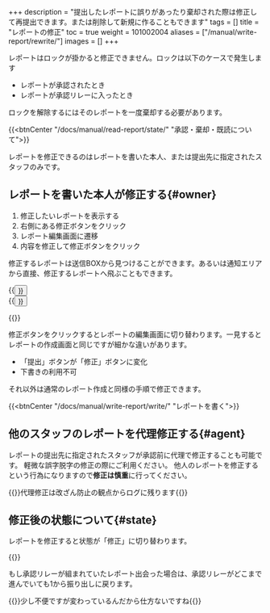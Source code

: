 +++
description = "提出したレポートに誤りがあったり棄却された際は修正して再提出できます。または削除して新規に作ることもできます"
tags = []
title = "レポートの修正"
toc = true
weight = 101002004
aliases = ["/manual/write-report/rewrite/"]
images = []
+++

レポートはロックが掛かると修正できません。ロックは以下のケースで発生します

- レポートが承認されたとき
- レポートが承認リレーに入ったとき

ロックを解除するにはそのレポートを一度棄却する必要があります。

{{<btnCenter "/docs/manual/read-report/state/" "承認・棄却・既読について">}}

レポートを修正できるのはレポートを書いた本人、または提出先に指定されたスタッフのみです。

## レポートを書いた本人が修正する{#owner}

1. 修正したいレポートを表示する
1. 右側にある修正ボタンをクリック
1. レポート編集画面に遷移
1. 内容を修正して修正ボタンをクリック

修正するレポートは送信BOXから見つけることができます。あるいは通知エリアから直接、修正するレポートへ飛ぶこともできます。

<div class="row justify-content-center">
<div class="col-sm-16 col-md-5">{{<button "/docs/manual/read-report/list/" "保存BOXについて">}}</div>
<div class="col-sm-16 col-md-6">{{<button "/docs/manual/notice/app/" "アプリ内通知">}}</div>
</div>

{{<appscreen filename="edit" title="修正したい日報を選択します。ここでは送信BOXから探す手順ですが直接URLを開いてもいいですし、通知エリアからジャンプしても良いです">}}

修正ボタンをクリックするとレポートの編集画面に切り替わります。一見するとレポートの作成画面と同じですが細かな違いがあります。

- 「提出」ボタンが「修正」ボタンに変化
- 下書きの利用不可

それ以外は通常のレポート作成と同様の手順で修正できます。

{{<btnCenter "/docs/manual/write-report/write/" "レポートを書く">}}

## 他のスタッフのレポートを代理修正する{#agent}

レポートの提出先に指定されたスタッフが承認前に代理で修正することも可能です。
軽微な誤字脱字の修正の際にご利用ください。
他人のレポートを修正するという行為になりますので**修正は慎重**に行ってください。

{{<alice pos="right" icon="shield">}}代理修正は改ざん防止の観点からログに残ります{{</alice>}}


## 修正後の状態について{#state}

レポートを修正すると状態が「修正」に切り替わります。

{{<appscreen filename="report-status-change" title="修正されたレポートは状態が「修正」になります">}}

もし承認リレーが組まれていたレポート出会った場合は、承認リレーがどこまで進んでいても1から振り出しに戻ります。

{{<alice pos="right" icon="default">}}少し不便ですが変わっているんだから仕方ないですね{{</alice>}}
